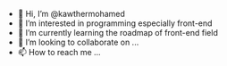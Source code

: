 - 👋 Hi, I’m @kawthermohamed
- 👀 I’m interested in programming especially front-end
- 🌱 I’m currently learning the roadmap of front-end field
- 💞️ I’m looking to collaborate on ...
- 📫 How to reach me ...

<!---
kawthermohamed/kawthermohamed is a ✨ special ✨ repository because its `README.md` (this file) appears on your GitHub profile.
You can click the Preview link to take a look at your changes.
--->
